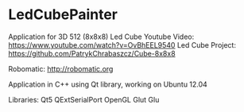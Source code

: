 LedCubePainter
==============

Application for 3D 512 (8x8x8) Led Cube
Youtube Video: https://www.youtube.com/watch?v=OvBhEEL9540
Led Cube Project: https://github.com/PatrykChrabaszcz/Cube-8x8x8

Robomatic:
http://robomatic.org

Application in C++ using Qt library, working on  Ubuntu 12.04

Libraries:
Qt5
QExtSerialPort
OpenGL
Glut
Glu

